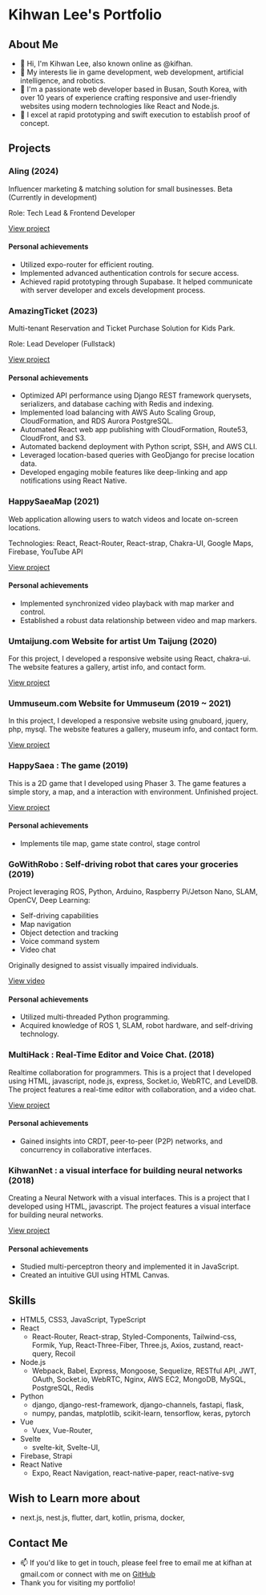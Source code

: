 # Kihwan Lee's Portfolio

## About Me

- 👋 Hi, I'm Kihwan Lee, also known online as @kifhan.
- 👀 My interests lie in game development, web development, artificial intelligence, and robotics.
- 💞️ I'm a passionate web developer based in Busan, South Korea, with over 10 years of experience crafting responsive and user-friendly websites using modern technologies like React and Node.js.
- 💪 I excel at rapid prototyping and swift execution to establish proof of concept.

## Projects

### Aling (2024)

Influencer marketing & matching solution for small businesses. Beta (Currently in development) 

Role: Tech Lead & Frontend Developer

[View project](https://branding.aling.co.kr/)

#### Personal achievements

- Utilized expo-router for efficient routing.
- Implemented advanced authentication controls for secure access.
- Achieved rapid prototyping through Supabase. It helped communicate with server developer and excels development process.

### AmazingTicket (2023)

Multi-tenant Reservation and Ticket Purchase Solution for Kids Park.

Role: Lead Developer (Fullstack)

[View project](https://www.amazingticket.site)

#### Personal achievements

- Optimized API performance using Django REST framework querysets, serializers, and database caching with Redis and indexing.
- Implemented load balancing with AWS Auto Scaling Group, CloudFormation, and RDS Aurora PostgreSQL.
- Automated React web app publishing with CloudFormation, Route53, CloudFront, and S3.
- Automated backend deployment with Python script, SSH, and AWS CLI.
- Leveraged location-based queries with GeoDjango for precise location data.
- Developed engaging mobile features like deep-linking and app notifications using React Native.

### HappySaeaMap (2021)

Web application allowing users to watch videos and locate on-screen locations.

Technologies: React, React-Router, React-strap, Chakra-UI, Google Maps, Firebase, YouTube API

[View project](https://happysaeamap.web.app/)

#### Personal achievements

- Implemented synchronized video playback with map marker and control.
- Established a robust data relationship between video and map markers.

### Umtaijung.com Website for artist Um Taijung (2020)

For this project, I developed a responsive website using React, chakra-ui. The website features a gallery, artist info, and contact form.

[View project](https://www.umtaijung.com)

### Ummuseum.com Website for Ummuseum (2019 ~ 2021)

In this project, I developed a responsive website using gnuboard, jquery, php, mysql. The website features a gallery, museum info, and contact form.

[View project](http://www.ummuseum.com)

### HappySaea : The game (2019)

This is a 2D game that I developed using Phaser 3. The game features a simple story, a map, and a interaction with environment. Unfinished project.

[View project](https://kifhan.github.io/HappySaea/)

#### Personal achievements

- Implements tile map, game state control, stage control

### GoWithRobo : Self-driving robot that cares your groceries (2019)

Project leveraging ROS, Python, Arduino, Raspberry Pi/Jetson Nano, SLAM, OpenCV, Deep Learning:
  * Self-driving capabilities
  * Map navigation
  * Object detection and tracking
  * Voice command system
  * Video chat

Originally designed to assist visually impaired individuals.

[View video](https://youtu.be/MZVMW8I5pdE)

#### Personal achievements

- Utilized multi-threaded Python programming.
- Acquired knowledge of ROS 1, SLAM, robot hardware, and self-driving technology.

### MultiHack : Real-Time Editor and Voice Chat. (2018)

Realtime collaboration for programmers. This is a project that I developed using HTML, javascript, node.js, express, Socket.io, WebRTC, and LevelDB. The project features a real-time editor with collaboration, and a video chat.

[View project](https://github.com/multihack/multihack-web)

#### Personal achievements

- Gained insights into CRDT, peer-to-peer (P2P) networks, and concurrency in collaborative interfaces.

### KihwanNet : a visual interface for building neural networks (2018)

Creating a Neural Network with a visual interfaces. This is a project that I developed using HTML, javascript. The project features a visual interface for building neural networks.

[View project](https://github.com/rellat/kihwannet)

#### Personal achievements

- Studied multi-perceptron theory and implemented it in JavaScript.
- Created an intuitive GUI using HTML Canvas.

## Skills

- HTML5, CSS3, JavaScript, TypeScript
- React
  - React-Router, React-strap, Styled-Components, Tailwind-css, Formik, Yup, React-Three-Fiber, Three.js, Axios, zustand, react-query, Recoil
- Node.js
  - Webpack, Babel, Express, Mongoose, Sequelize, RESTful API, JWT, OAuth, Socket.io, WebRTC, Nginx, AWS EC2, MongoDB, MySQL, PostgreSQL, Redis
- Python
  - django, django-rest-framework, django-channels, fastapi, flask,
  - numpy, pandas, matplotlib, scikit-learn, tensorflow, keras, pytorch
- Vue
  - Vuex, Vue-Router,
- Svelte
  - svelte-kit, Svelte-UI,
- Firebase, Strapi
- React Native
  - Expo, React Navigation, react-native-paper, react-native-svg

## Wish to Learn more about

- next.js, nest.js, flutter, dart, kotlin, prisma, docker,

## Contact Me

- 📫 If you'd like to get in touch, please feel free to email me at kifhan at gmail.com or connect with me on [GitHub](https://www.github.com/kifhan)
- Thank you for visiting my portfolio!
